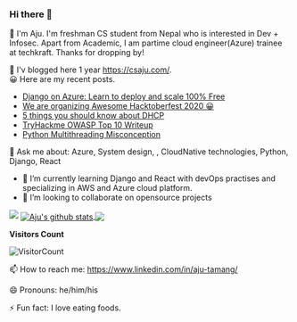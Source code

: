 ### Hi there 👋

🔭 I'm Aju. I'm freshman CS student from Nepal who is interested in Dev + Infosec. Apart from Academic, I am partime cloud engineer(Azure) trainee at techkraft. Thanks for dropping by!

🌱 I'v blogged here 1 year https://csaju.com/. <br>
😀 Here are my recent posts.

- [Django on Azure: Learn to deploy and scale 100% Free](https://www.csaju.com/django-on-azure-learn-to-deploy-and-scale-100-free/)
- [We are organizing Awesome Hacktoberfest 2020 😀](https://www.csaju.com/we-are-organizing-awesome-hacktoberfest-2020-%f0%9f%98%80/)
- [5 things you should know about DHCP](https://www.csaju.com/5-things-you-should-know-about-dhcp/)
- [TryHackme OWASP Top 10 Writeup](https://www.csaju.com/tryhackme-owasp-top-10-writeup/)
- [Python Multithreading Misconception](https://www.csaju.com/python-multithreading-misconception/)

💬 Ask me about: Azure, System design, , CloudNative technologies, Python, Django, React

- 🌱 I’m currently learning Django and React with devOps practises and specializing in AWS and Azure cloud platform.
- 👯 I’m looking to collaborate on opensource projects

<img src="https://github-profile-trophy.vercel.app/?username=aju100&theme=dracula&column=3&margin-w=15&margin-h=15%20(https://github.com/ryo-ma/github-profile-trophy)(https://github.com/ryo-ma/github-profile-trophy (https://github.com/ryo-ma/github-profile-trophy)">

<a href="https://csaju.com">
  <img align="center" src="https://github-readme-stats.vercel.app/api?username=aju100&show_icons=true&theme=radical" alt="Aju's github stats" />
</a>
<a href="https://csaju.com">
  <img align="center" src="https://github-readme-stats.vercel.app/api/top-langs/?username=aju100&layout=compact&theme=radical" />
</a>

**Visitors Count**

![VisitorCount](https://profile-counter.glitch.me/{aju100}/count.svg)

📫 How to reach me: https://www.linkedin.com/in/aju-tamang/

😄 Pronouns: he/him/his

⚡ Fun fact: I love eating foods.
